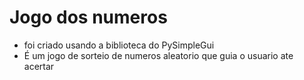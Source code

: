 # Jogo dos numeros
* foi criado usando a biblioteca do PySimpleGui
* É um jogo de sorteio de numeros aleatorio que guia o usuario ate acertar
